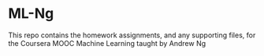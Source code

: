 # ML-Ng
This repo contains the homework assignments, and any supporting files, for the Coursera MOOC Machine Learning taught by Andrew Ng
